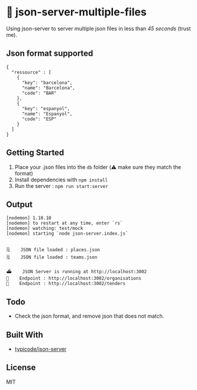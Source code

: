 # 🚤 json-server-multiple-files

Using json-server to server multiple json files in less than *45 seconds* (trust me).

## Json format supported
````
{
  "ressource" : [
    {
      "key": "barcelona",
      "name": "Barcelona",
      "code": "BAR"
    },
    {
      "key": "espanyol",
      "name": "Espanyol",
      "code": "ESP"
    }
  ]
}
````

## Getting Started
1. Place your .json files into the `db` folder (⚠️ make sure they match the format)
2. Install dependencies with `npm install`
3. Run the server : `npm run start:server`

## Output
````
[nodemon] 1.18.10
[nodemon] to restart at any time, enter `rs`
[nodemon] watching: test/mock
[nodemon] starting `node json-server.index.js`


🗒    JSON file loaded : places.json
🗒    JSON file loaded : teams.json

⛴    JSON Server is running at http://localhost:3002
🥁    Endpoint : http://localhost:3002/organisations
🥁    Endpoint : http://localhost:3002/tenders
````

## Todo
- Check the json format, and remove json that does not match.

## Built With
- [typicode/json-server](https://github.com/typicode/json-server)

## License
MIT

